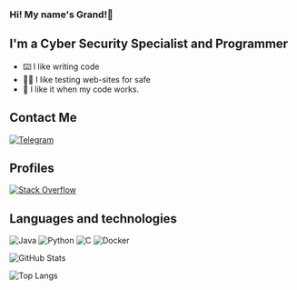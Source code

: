 ### Hi! My name's Grand!👋

## I'm a Cyber Security Specialist and Programmer
- ⌨️ I like writing code
- 🧑‍💻 I like testing web-sites for safe
- 🥹 I like it when my code works.

## Contact Me
[![Telegram](https://img.shields.io/badge/Telegram-2CA5E0?style=for-the-badge&logo=telegram&logoColor=white)](https://t.me/grand_studios)

## Profiles
[![Stack Overflow](https://img.shields.io/badge/Habr-4479A1?style=for-the-badge&logo=habr&logoColor=white)](https://qna.habr.com/user/worldlight)

## Languages and technologies
![Java](https://img.shields.io/badge/Java-ED8B00?style=for-the-badge&logo=java&logoColor=white)
![Python](https://img.shields.io/badge/Python-4479A1?style=for-the-badge&logo=python&logoColor=white)
![C](https://img.shields.io/badge/Clang-6DB33F?style=for-the-badge&logo=C&logoColor=white)
![Docker](https://img.shields.io/badge/Docker-2496ED?style=for-the-badge&logo=docker&logoColor=white)

![GitHub Stats](https://github-readme-stats.vercel.app/api?username=GrandTheBest&show_icons=true&theme=dark)

![Top Langs](https://github-readme-stats.vercel.app/api/top-langs/?username=GrandTheBest&layout=compact&theme=dark)
